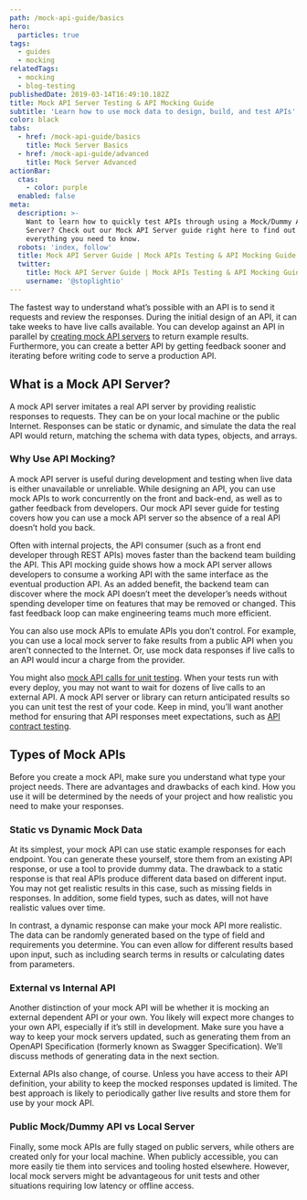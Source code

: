 ```yaml
---
path: /mock-api-guide/basics
hero:
  particles: true
tags:
  - guides
  - mocking
relatedTags:
  - mocking
  - blog-testing
publishedDate: 2019-03-14T16:49:10.182Z
title: Mock API Server Testing & API Mocking Guide
subtitle: 'Learn how to use mock data to design, build, and test APIs'
color: black
tabs:
  - href: /mock-api-guide/basics
    title: Mock Server Basics
  - href: /mock-api-guide/advanced
    title: Mock Server Advanced
actionBar:
  ctas:
    - color: purple
  enabled: false
meta:
  description: >-
    Want to learn how to quickly test APIs through using a Mock/Dummy API
    Server? Check out our Mock API Server guide right here to find out
    everything you need to know.
  robots: 'index, follow'
  title: Mock API Server Guide | Mock APIs Testing & API Mocking Guide Online
  twitter:
    title: Mock API Server Guide | Mock APIs Testing & API Mocking Guide Online
    username: '@stoplightio'
---
```


The fastest way to understand what’s possible with an API is to send it requests and review the responses. During the initial design of an API, it can take weeks to have live calls available. You can develop against an API in parallel by [creating mock API servers](/mocking/server/) to return example results. Furthermore, you can create a better API by getting feedback sooner and iterating before writing code to serve a production API.

## What is a Mock API Server?

A mock API server imitates a real API server by providing realistic responses to requests. They can be on your local machine or the public Internet. Responses can be static or dynamic, and simulate the data the real API would return, matching the schema with data types, objects, and arrays.

### Why Use API Mocking?

A mock API server is useful during development and testing when live data is either unavailable or unreliable. While designing an API, you can use mock APIs to work concurrently on the front and back-end, as well as to gather feedback from developers. Our mock API sever guide for testing covers how you can use a mock API server so the absence of a real API doesn’t hold you back.

Often with internal projects, the API consumer (such as a front end developer through REST APIs) moves faster than the backend team building the API. This API mocking guide shows how a mock API server allows developers to consume a working API with the same interface as the eventual production API. As an added benefit, the backend team can discover where the mock API doesn’t meet the developer’s needs without spending developer time on features that may be removed or changed. This fast feedback loop can make engineering teams much more efficient.

You can also use mock APIs to emulate APIs you don’t control. For example, you can use a local mock server to fake results from a public API when you aren’t connected to the Internet. Or, use mock data responses if live calls to an API would incur a charge from the provider.

You might also [mock API calls for unit testing](/blog/the-fundamentals-of-http-api-unit-testing-2c55cd0c7634/). When your tests run with every deploy, you may not want to wait for dozens of live calls to an external API. A mock API server or library can return anticipated results so you can unit test the rest of your code. Keep in mind, you’ll want another method for ensuring that API responses meet expectations, such as [API contract testing](https://docs.stoplight.io/testing/leveraging-openapi/contract-testing).

## Types of Mock APIs

Before you create a mock API, make sure you understand what type your project needs. There are advantages and drawbacks of each kind. How you use it will be determined by the needs of your project and how realistic you need to make your responses.

### Static vs Dynamic Mock Data

At its simplest, your mock API can use static example responses for each endpoint. You can generate these yourself, store them from an existing API response, or use a tool to provide dummy data. The drawback to a static response is that real APIs produce different data based on different input. You may not get realistic results in this case, such as missing fields in responses. In addition, some field types, such as dates, will not have realistic values over time.

In contrast, a dynamic response can make your mock API more realistic. The data can be randomly generated based on the type of field and requirements you determine. You can even allow for different results based upon input, such as including search terms in results or calculating dates from parameters.

### External vs Internal API

Another distinction of your mock API will be whether it is mocking an external dependent API or your own. You likely will expect more changes to your own API, especially if it’s still in development. Make sure you have a way to keep your mock servers updated, such as generating them from an OpenAPI Specification (formerly known as Swagger Specification). We’ll discuss methods of generating data in the next section.

External APIs also change, of course. Unless you have access to their API definition, your ability to keep the mocked responses updated is limited. The best approach is likely to periodically gather live results and store them for use by your mock API.

### Public Mock/Dummy API vs Local Server

Finally, some mock APIs are fully staged on public servers, while others are created only for your local machine. When publicly accessible, you can more easily tie them into services and tooling hosted elsewhere. However, local mock servers might be advantageous for unit tests and other situations requiring low latency or offline access.
